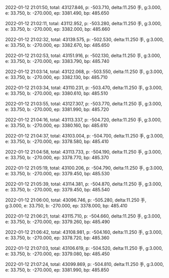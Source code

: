 2022-01-12 21:01:50, total: 43127.846, p: -503.710, delta:11.250 手, g:3.000, e: 33.750, b: -270.000, ep: 3381.490, bp: 485.650

2022-01-12 21:02:11, total: 43112.952, p: -503.280, delta:11.250 手, g:3.000, e: 33.750, b: -270.000, ep: 3382.000, bp: 485.660

2022-01-12 21:02:32, total: 43139.575, p: -502.530, delta:11.250 手, g:3.000, e: 33.750, b: -270.000, ep: 3382.670, bp: 485.650

2022-01-12 21:02:53, total: 43151.916, p: -502.130, delta:11.250 手, g:3.000, e: 33.750, b: -270.000, ep: 3383.790, bp: 485.740

2022-01-12 21:03:14, total: 43122.068, p: -503.550, delta:11.250 手, g:3.000, e: 33.750, b: -270.000, ep: 3382.130, bp: 485.710

2022-01-12 21:03:34, total: 43110.231, p: -503.470, delta:11.250 手, g:3.000, e: 33.750, b: -270.000, ep: 3380.610, bp: 485.510

2022-01-12 21:03:55, total: 43127.307, p: -503.770, delta:11.250 手, g:3.000, e: 33.750, b: -270.000, ep: 3381.990, bp: 485.720

2022-01-12 21:04:16, total: 43113.337, p: -504.720, delta:11.250 手, g:3.000, e: 33.750, b: -270.000, ep: 3380.160, bp: 485.610

2022-01-12 21:04:37, total: 43103.004, p: -504.700, delta:11.250 手, g:3.000, e: 33.750, b: -270.000, ep: 3378.580, bp: 485.410

2022-01-12 21:04:58, total: 43113.733, p: -504.190, delta:11.250 手, g:3.000, e: 33.750, b: -270.000, ep: 3378.770, bp: 485.370

2022-01-12 21:05:19, total: 43100.206, p: -504.790, delta:11.250 手, g:3.000, e: 33.750, b: -270.000, ep: 3379.450, bp: 485.530

2022-01-12 21:05:39, total: 43114.381, p: -504.870, delta:11.250 手, g:3.000, e: 33.750, b: -270.000, ep: 3379.450, bp: 485.540

2022-01-12 21:06:00, total: 43096.746, p: -505.280, delta:11.250 手, g:3.000, e: 33.750, b: -270.000, ep: 3378.000, bp: 485.410

2022-01-12 21:06:21, total: 43115.710, p: -504.660, delta:11.250 手, g:3.000, e: 33.750, b: -270.000, ep: 3379.260, bp: 485.490

2022-01-12 21:06:42, total: 43108.981, p: -504.160, delta:11.250 手, g:3.000, e: 33.750, b: -270.000, ep: 3378.720, bp: 485.360

2022-01-12 21:07:03, total: 43106.619, p: -504.520, delta:11.250 手, g:3.000, e: 33.750, b: -270.000, ep: 3379.080, bp: 485.450

2022-01-12 21:07:24, total: 43099.869, p: -504.810, delta:11.250 手, g:3.000, e: 33.750, b: -270.000, ep: 3381.990, bp: 485.850